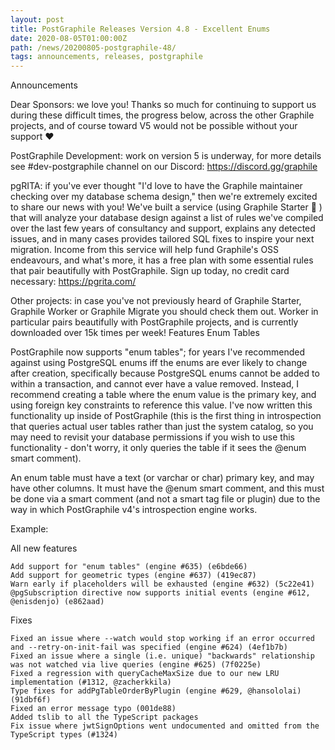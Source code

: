 ```yaml
---
layout: post
title: PostGraphile Releases Version 4.8 - Excellent Enums
date: 2020-08-05T01:00:00Z
path: /news/20200805-postgraphile-48/
tags: announcements, releases, postgraphile
---
```


Announcements

Dear Sponsors: we love you! Thanks so much for continuing to support us during
these difficult times, the progress below, across the other Graphile projects,
and of course toward V5 would not be possible without your support ❤️

PostGraphile Development: work on version 5 is underway, for more details see
#dev-postgraphile channel on our Discord: https://discord.gg/graphile

pgRITA: if you've ever thought "I'd love to have the Graphile maintainer
checking over my database schema design," then we're extremely excited to share
our news with you! We've built a service (using Graphile Starter 💪 ) that will
analyze your database design against a list of rules we've compiled over the
last few years of consultancy and support, explains any detected issues, and in
many cases provides tailored SQL fixes to inspire your next migration. Income
from this service will help fund Graphile's OSS endeavours, and what's more, it
has a free plan with some essential rules that pair beautifully with
PostGraphile. Sign up today, no credit card necessary: https://pgrita.com/

Other projects: in case you've not previously heard of Graphile Starter,
Graphile Worker or Graphile Migrate you should check them out. Worker in
particular pairs beautifully with PostGraphile projects, and is currently
downloaded over 15k times per week! Features Enum Tables

PostGraphile now supports "enum tables"; for years I've recommended against
using PostgreSQL enums iff the enums are ever likely to change after creation,
specifically because PostgreSQL enums cannot be added to within a transaction,
and cannot ever have a value removed. Instead, I recommend creating a table
where the enum value is the primary key, and using foreign key constraints to
reference this value. I've now written this functionality up inside of
PostGraphile (this is the first thing in introspection that queries actual user
tables rather than just the system catalog, so you may need to revisit your
database permissions if you wish to use this functionality - don't worry, it
only queries the table if it sees the @enum smart comment).

An enum table must have a text (or varchar or char) primary key, and may have
other columns. It must have the @enum smart comment, and this must be done via a
smart comment (and not a smart tag file or plugin) due to the way in which
PostGraphile v4's introspection engine works.

Example:

All new features

    Add support for "enum tables" (engine #635) (e6bde66)
    Add support for geometric types (engine #637) (419ec87)
    Warn early if placeholders will be exhausted (engine #632) (5c22e41)
    @pgSubscription directive now supports initial events (engine #612, @enisdenjo) (e862aad)

Fixes

    Fixed an issue where --watch would stop working if an error occurred and --retry-on-init-fail was specified (engine #624) (4ef1b7b)
    Fixed an issue where a single (i.e. unique) "backwards" relationship was not watched via live queries (engine #625) (7f0225e)
    Fixed a regression with queryCacheMaxSize due to our new LRU implementation (#1312, @zacherkkila)
    Type fixes for addPgTableOrderByPlugin (engine #629, @hansololai) (91dbf6f)
    Fixed an error message typo (001de88)
    Added tslib to all the TypeScript packages
    Fix issue where jwtSignOptions went undocumented and omitted from the TypeScript types (#1324)
